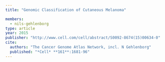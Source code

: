 ```yaml
---
title: "Genomic Classification of Cutaneous Melanoma"

members:
  - nils-gehlenborg
type: article
year: 2015
publisher: "http://www.cell.com/cell/abstract/S0092-8674(15)00634-0"
cite:
  authors: "The Cancer Genome Atlas Network, incl. N Gehlenborg"
  published: "*Cell* **161**:1681-96"
---
```

